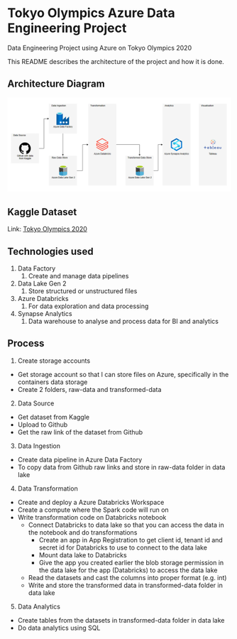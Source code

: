 # Tokyo Olympics Azure Data Engineering Project
Data Engineering Project using Azure on Tokyo Olympics 2020

This README describes the architecture of the project and how it is done.

## Architecture Diagram
![Architecture Diagram](https://github.com/CCJH23/tokyo-olympics-azure-data-engineering/blob/73ff1272546af51d9cb12fc8093ab6bacfa2da0c/img/Tokyo%20Olympic%20Azure%20Data%20Eng%20Project%20Architecture.png)

## Kaggle Dataset
Link: [Tokyo Olympics 2020](https://www.kaggle.com/datasets/arjunprasadsarkhel/2021-olympics-in-tokyo)

## Technologies used
1. Data Factory
    1. Create and manage data pipelines
2. Data Lake Gen 2
    1. Store structured or unstructured files
3. Azure Databricks
    1. For data exploration and data processing
4. Synapse Analytics
    1. Data warehouse to analyse and process data for BI and analytics

## Process
1. Create storage accounts
- Get storage account so that I can store files on Azure, specifically in the containers data storage
- Create 2 folders, raw-data and transformed-data

2. Data Source
- Get dataset from Kaggle
- Upload to Github
- Get the raw link of the dataset from Github

3. Data Ingestion
- Create data pipeline in Azure Data Factory
- To copy data from Github raw links and store in raw-data folder in data lake  

4. Data Transformation
- Create and deploy a Azure Databricks Workspace
- Create a compute where the Spark code will run on
- Write transformation code on Databricks notebook
    - Connect Databricks to data lake so that you can access the data in the notebook and do transformations
        - Create an app in App Registration to get client id, tenant id and secret id for Databricks to use to connect to the data lake
        - Mount data lake to Databricks
        - Give the app you created earlier the blob storage permission in the data lake for the app (Databricks) to access the data lake
    - Read the datasets and cast the columns into proper format (e.g. int)
    - Write and store the transformed data in transformed-data folder in data lake 

5. Data Analytics
- Create tables from the datasets in transformed-data folder in data lake
- Do data analytics using SQL
